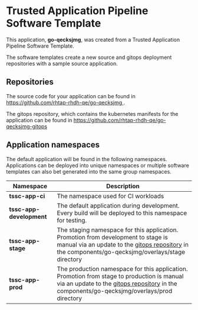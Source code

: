 # Trusted Application Pipeline Software Template

This application, **go-qecksjmg**, was created from a Trusted Application Pipeline Software Template.

The software templates create a new source and gitops deployment repositories with a sample source application. 

## Repositories

The source code for your application can be found in [https://github.com/rhtap-rhdh-qe/go-qecksjmg ](https://github.com/rhtap-rhdh-qe/go-qecksjmg ).
 
The gitops repository, which contains the kubernetes manifests for the application can be found in 
[https://github.com/rhtap-rhdh-qe/go-qecksjmg-gitops ](https://github.com/rhtap-rhdh-qe/go-qecksjmg-gitops ) 

## Application namespaces 

The default application will be found in the following namespaces. Applications can be deployed into unique namespaces or multiple software templates can also bet generated into the same group namespaces.  

|  Namespace   |  Description   |  
| -------- | -------- |
| **tssc-app-ci** | The namespace used for CI workloads |
| **tssc-app-development** | The default application during development. Every build will be deployed to this namespace for testing. |
| **tssc-app-stage** | The staging namespace for this application. Promotion from development to stage is manual via an update to the [gitops repository](https://github.com/rhtap-rhdh-qe/go-qecksjmg-gitops ) in the components/go-qecksjmg/overlays/stage directory |
| **tssc-app-prod** | The production namespace for this application. Promotion from stage to production is manual via an update to the [gitops repository](https://github.com/rhtap-rhdh-qe/go-qecksjmg-gitops ) in the components/go-qecksjmg/overlays/prod directory |